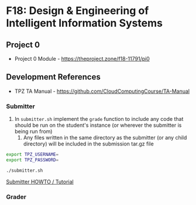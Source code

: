 # F18: Design & Engineering of Intelligent Information Systems

## Project 0

* Project 0 Module - https://theproject.zone/f18-11791/pi0

## Development References

* TPZ TA Manual - https://github.com/CloudComputingCourse/TA-Manual

### Submitter

1. In `submitter.sh` implement the `grade` function to include any code that should be run on the student's instance (or wherever the submitter is being run from)
   1. Any files written in the same directory as the submitter (or any child directory) will be included in the submission tar.gz file 

```bash
export TPZ_USERNAME=
export TPZ_PASSWORD=

./submitter.sh
```

[Submitter HOWTO / Tutorial](https://githuba.com/riebling/acai/blob/master/submitter.HOWTO.md)

### Grader
